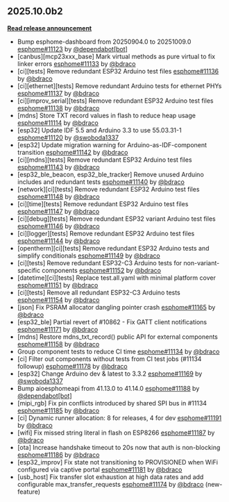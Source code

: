 ## 2025.10.0b2

[**Read release announcement**](https://beta.esphome.io/changelog/2025.10.0)

- Bump esphome-dashboard from 20250904.0 to 20251009.0 [esphome#11123](https://github.com/esphome/esphome/pull/11123) by [@dependabot[bot]](https://github.com/apps/dependabot)
- [canbus][mcp23xxx_base] Mark virtual methods as pure virtual to fix linker errors [esphome#11133](https://github.com/esphome/esphome/pull/11133) by [@bdraco](https://github.com/bdraco)
- [ci][tests] Remove redundant ESP32 Arduino test files [esphome#11136](https://github.com/esphome/esphome/pull/11136) by [@bdraco](https://github.com/bdraco)
- [ci][ethernet][tests] Remove redundant Arduino tests for ethernet PHYs [esphome#11137](https://github.com/esphome/esphome/pull/11137) by [@bdraco](https://github.com/bdraco)
- [ci][improv_serial][tests] Remove redundant ESP32 Arduino test files [esphome#11138](https://github.com/esphome/esphome/pull/11138) by [@bdraco](https://github.com/bdraco)
- [mdns] Store TXT record values in flash to reduce heap usage [esphome#11114](https://github.com/esphome/esphome/pull/11114) by [@bdraco](https://github.com/bdraco)
- [esp32] Update IDF 5.5 and Arduino 3.3 to use 55.03.31-1 [esphome#11120](https://github.com/esphome/esphome/pull/11120) by [@swoboda1337](https://github.com/swoboda1337)
- [esp32] Update migration warning for Arduino-as-IDF-component transition [esphome#11142](https://github.com/esphome/esphome/pull/11142) by [@bdraco](https://github.com/bdraco)
- [ci][mdns][tests] Remove redundant ESP32 Arduino test files [esphome#11143](https://github.com/esphome/esphome/pull/11143) by [@bdraco](https://github.com/bdraco)
- [esp32_ble_beacon, esp32_ble_tracker] Remove unused Arduino includes and redundant tests [esphome#11140](https://github.com/esphome/esphome/pull/11140) by [@bdraco](https://github.com/bdraco)
- [network][ci][tests] Remove redundant ESP32 Arduino test files [esphome#11148](https://github.com/esphome/esphome/pull/11148) by [@bdraco](https://github.com/bdraco)
- [ci][time][tests] Remove redundant ESP32 Arduino test files [esphome#11147](https://github.com/esphome/esphome/pull/11147) by [@bdraco](https://github.com/bdraco)
- [ci][debug][tests] Remove redundant ESP32 variant Arduino test files [esphome#11146](https://github.com/esphome/esphome/pull/11146) by [@bdraco](https://github.com/bdraco)
- [ci][logger][tests] Remove redundant ESP32 Arduino test files [esphome#11144](https://github.com/esphome/esphome/pull/11144) by [@bdraco](https://github.com/bdraco)
- [opentherm][ci][tests] Remove redundant ESP32 Arduino tests and simplify conditionals [esphome#11149](https://github.com/esphome/esphome/pull/11149) by [@bdraco](https://github.com/bdraco)
- [ci][tests] Remove redundant ESP32-C3 Arduino tests for non-variant-specific components [esphome#11152](https://github.com/esphome/esphome/pull/11152) by [@bdraco](https://github.com/bdraco)
- [datetime][ci][tests] Replace test.all.yaml with minimal platform cover [esphome#11151](https://github.com/esphome/esphome/pull/11151) by [@bdraco](https://github.com/bdraco)
- [ci][tests] Remove all redundant ESP32-C3 Arduino tests [esphome#11154](https://github.com/esphome/esphome/pull/11154) by [@bdraco](https://github.com/bdraco)
- [json] Fix PSRAM allocator dangling pointer crash [esphome#11165](https://github.com/esphome/esphome/pull/11165) by [@bdraco](https://github.com/bdraco)
- [esp32_ble] Partial revert of #10862 - Fix GATT client notifications [esphome#11171](https://github.com/esphome/esphome/pull/11171) by [@bdraco](https://github.com/bdraco)
- [mdns] Restore mdns_txt_record() public API for external components [esphome#11158](https://github.com/esphome/esphome/pull/11158) by [@bdraco](https://github.com/bdraco)
- Group component tests to reduce CI time [esphome#11134](https://github.com/esphome/esphome/pull/11134) by [@bdraco](https://github.com/bdraco)
- [ci] Filter out components without tests from CI test jobs (#11134 followup) [esphome#11178](https://github.com/esphome/esphome/pull/11178) by [@bdraco](https://github.com/bdraco)
- [esp32] Change Arduino dev & latest to 3.3.2 [esphome#11169](https://github.com/esphome/esphome/pull/11169) by [@swoboda1337](https://github.com/swoboda1337)
- Bump aioesphomeapi from 41.13.0 to 41.14.0 [esphome#11188](https://github.com/esphome/esphome/pull/11188) by [@dependabot[bot]](https://github.com/apps/dependabot)
- [mipi_rgb] Fix pin conflicts introduced by shared SPI bus in #11134 [esphome#11185](https://github.com/esphome/esphome/pull/11185) by [@bdraco](https://github.com/bdraco)
- [ci] Dynamic runner allocation: 8 for releases, 4 for dev [esphome#11191](https://github.com/esphome/esphome/pull/11191) by [@bdraco](https://github.com/bdraco)
- [wifi] Fix missed string literal in flash on ESP8266 [esphome#11187](https://github.com/esphome/esphome/pull/11187) by [@bdraco](https://github.com/bdraco)
- [ota] Increase handshake timeout to 20s now that auth is non-blocking [esphome#11186](https://github.com/esphome/esphome/pull/11186) by [@bdraco](https://github.com/bdraco)
- [esp32_improv] Fix state not transitioning to PROVISIONED when WiFi configured via captive portal [esphome#11181](https://github.com/esphome/esphome/pull/11181) by [@bdraco](https://github.com/bdraco)
- [usb_host] Fix transfer slot exhaustion at high data rates and add configurable max_transfer_requests [esphome#11174](https://github.com/esphome/esphome/pull/11174) by [@bdraco](https://github.com/bdraco) (new-feature)

